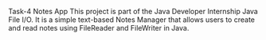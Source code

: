 Task-4
Notes App
This project is part of the Java Developer Internship Java File I/O.
It is a simple text-based Notes Manager that allows users to create and read notes using FileReader and FileWriter in Java.

